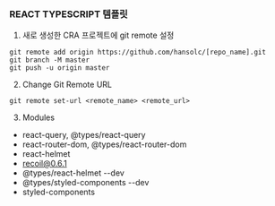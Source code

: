 ### REACT TYPESCRIPT 템플릿

1. 새로 생성한 CRA 프로젝트에 git remote 설정
```
git remote add origin https://github.com/hansolc/[repo_name].git
git branch -M master
git push -u origin master
```

2. Change Git Remote URL
```
git remote set-url <remote_name> <remote_url>
```

3. Modules
- react-query, @types/react-query
- react-router-dom, @types/react-router-dom
- react-helmet
- recoil@0.6.1
- @types/react-helmet --dev
- @types/styled-components --dev
- styled-components